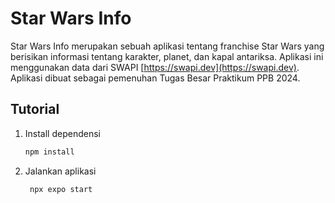 # Star Wars Info

Star Wars Info merupakan sebuah aplikasi tentang franchise Star Wars yang berisikan informasi tentang karakter, planet, dan kapal antariksa. Aplikasi ini menggunakan data dari SWAPI [https://swapi.dev](https://swapi.dev). Aplikasi dibuat sebagai pemenuhan Tugas Besar Praktikum PPB 2024.

## Tutorial
1. Install dependensi

   ```bash
   npm install
   ```

2. Jalankan aplikasi

   ```bash
    npx expo start
   ```


